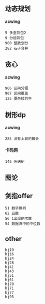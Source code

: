 ## 动态规划
#### acwing
    5 多重背包2
    9 分组背包
    900 整数划分
    282 石子合并

## 贪心
#### acwing
    906 区间分组
    907 区间覆盖
    125 耍杂技的牛

## 树形dp
#### acwing
    285 没有上司的舞会
#### 卡码网
    146 传送树


## 图论


## 剑指offer
    51 数字排列
    62 丑数
    56 1出现的次数
    54 数据流中的中位数


## other
    hj19
    hj16
    hj24
    hj28
    hj41
    hj43
    hj51
    hj61
    hj70
    hj71
    hj77
    hj93
